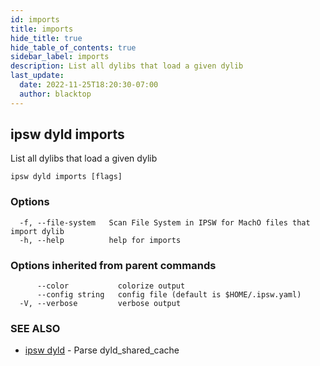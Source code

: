 ```yaml
---
id: imports
title: imports
hide_title: true
hide_table_of_contents: true
sidebar_label: imports
description: List all dylibs that load a given dylib
last_update:
  date: 2022-11-25T18:20:30-07:00
  author: blacktop
---
```

## ipsw dyld imports

List all dylibs that load a given dylib

```
ipsw dyld imports [flags]
```

### Options

```
  -f, --file-system   Scan File System in IPSW for MachO files that import dylib
  -h, --help          help for imports
```

### Options inherited from parent commands

```
      --color           colorize output
      --config string   config file (default is $HOME/.ipsw.yaml)
  -V, --verbose         verbose output
```

### SEE ALSO

* [ipsw dyld](/docs/cli/ipsw/dyld)	 - Parse dyld_shared_cache

